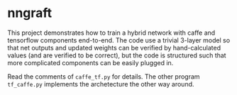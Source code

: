 # nngraft

This project demonstrates how to train a hybrid network with caffe and
tensorflow components end-to-end.  The code use a trivial 3-layer
model so that net outputs and updated weights can be verified by
hand-calculated values (and are verified to be correct), but the code is structured such that more
complicated components can be easily plugged in.

Read the comments of `caffe_tf.py` for details.  The other program
`tf_caffe.py` implements the archetecture the other way around.


